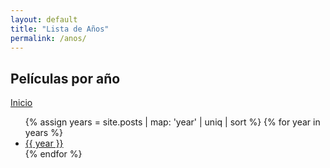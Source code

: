 ```yaml
---
layout: default
title: "Lista de Años"
permalink: /anos/
---
```



<section class="posts">
  <div class="flex-row-between">
    <h1>Películas por año</h1>
    <a href="{{ site.url }}{{ site.baseurl }}"><i class="fa fa-home" aria-hidden="true"></i> Inicio</a>
     
  </div>
    

<ul>
  {% assign years = site.posts | map: 'year' | uniq | sort %}
  {% for year in years %}
    <li><a href="{{ site.baseurl }}/year/{{ year }}/">{{ year }}</a></li>
  {% endfor %}
</ul>